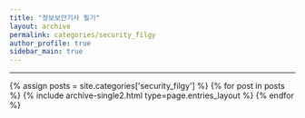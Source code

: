 ```yaml
---
title: "정보보안기사 필기"
layout: archive
permalink: categories/security_filgy
author_profile: true
sidebar_main: true
---
```


<!-- 공백이 포함되어 있는 카테고리 이름의 경우 site.categories['a b c'] 이런식으로! -->

***

{% assign posts = site.categories['security_filgy'] %}
{% for post in posts %} {% include archive-single2.html type=page.entries_layout %} {% endfor %}
